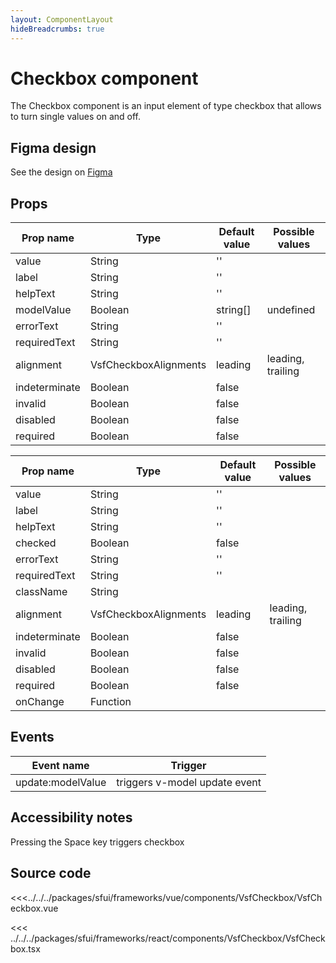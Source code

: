 ```yaml
---
layout: ComponentLayout
hideBreadcrumbs: true
---
```

# Checkbox component

The Checkbox component is an input element of type checkbox that allows to turn single values on and off.

<Generate />

## Figma design

See the design on [Figma](https://www.figma.com/file/CWOkbpne0tDpSenT4ZEUTQ/%F0%9F%9B%A0-SFUI-2.0-%7C-Development?node-id=10650%3A7132)

## Props
<!-- vue -->


| Prop name    | Type                     | Default value | Possible values                        |
| ------------ | ------------------------ | ------------- | -------------------------------------- |
| value        | String                   | ''            |                                        |
| label        | String                   | ''            |                                        |
| helpText     | String                   | ''            |                                        |
| modelValue   | Boolean | string[]       | undefined     |                                        |
| errorText    | String                   | ''            |                                        |
| requiredText | String                   | ''            |                                        |
| alignment    | VsfCheckboxAlignments    | leading       |   leading,  trailing                   |
| indeterminate| Boolean                  | false         |                                        |
| invalid      | Boolean                  | false         |                                        |
| disabled     | Boolean                  | false         |                                        |
| required     | Boolean                  | false         |                                        |

<!-- end vue -->

<!-- react -->

| Prop name    | Type                     | Default value | Possible values                        |
| ------------ | ------------------------ | ------------- | -------------------------------------- |
| value        | String                   | ''            |                                        |
| label        | String                   | ''            |                                        |
| helpText     | String                   | ''            |                                        |
| checked      | Boolean                  | false         |                                        |
| errorText    | String                   | ''            |                                        |
| requiredText | String                   | ''            |                                        |
| className    | String                   |               |                                        |
| alignment    | VsfCheckboxAlignments    | leading       |   leading,  trailing                   |
| indeterminate| Boolean                  | false         |                                        |
| invalid      | Boolean                  | false         |                                        |
| disabled     | Boolean                  | false         |                                        |
| required     | Boolean                  | false         |                                        |
| onChange     | Function                 |               |                                        |


<!-- end react -->

## Events

| Event name        |            Trigger             |
| ----------------- | :----------------------------: |
| update:modelValue | triggers v-model update event  |

## Accessibility notes

Pressing the Space key triggers checkbox

## Source code

<!-- vue -->

<<<../../../packages/sfui/frameworks/vue/components/VsfCheckbox/VsfCheckbox.vue

<!-- end vue -->

<!-- react -->

<<< ../../../packages/sfui/frameworks/react/components/VsfCheckbox/VsfCheckbox.tsx

<!-- end react -->
